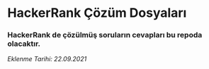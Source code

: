 # HackerRank Çözüm Dosyaları

### HackerRank de çözülmüş soruların cevapları bu repoda olacaktır.

*Eklenme Tarihi: 22.09.2021*

